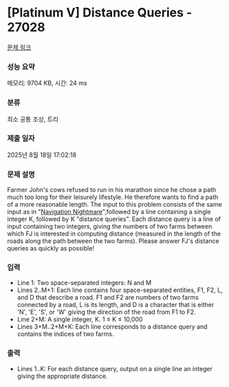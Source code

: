 # [Platinum V] Distance Queries - 27028 

[문제 링크](https://www.acmicpc.net/problem/27028) 

### 성능 요약

메모리: 9704 KB, 시간: 24 ms

### 분류

최소 공통 조상, 트리

### 제출 일자

2025년 8월 18일 17:02:18

### 문제 설명

<p>Farmer John's cows refused to run in his marathon since he chose a path much too long for their leisurely lifestyle. He therefore wants to find a path of a more reasonable length. The input to this problem consists of the same input as in "<a href="/problem/27026">Navigation Nightmare</a>",followed by a line containing a single integer K, followed by K "distance queries". Each distance query is a line of input containing two integers, giving the numbers of two farms between which FJ is interested in computing distance (measured in the length of the roads along the path between the two farms). Please answer FJ's distance queries as quickly as possible!</p>

### 입력 

 <ul>
	<li>Line 1: Two space-separated integers: N and M</li>
	<li>Lines 2..M+1: Each line contains four space-separated entities, F1, F2, L, and D that describe a road. F1 and F2 are numbers of two farms connected by a road, L is its length, and D is a character that is either 'N', 'E', 'S', or 'W' giving the direction of the road from F1 to F2.</li>
	<li>Line 2+M: A single integer, K. 1 ≤ K ≤ 10,000</li>
	<li>Lines 3+M..2+M+K: Each line corresponds to a distance query and contains the indices of two farms.</li>
</ul>

### 출력 

 <ul>
	<li>Lines 1..K: For each distance query, output on a single line an integer giving the appropriate distance.</li>
</ul>

